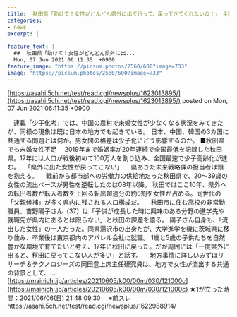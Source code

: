 ```yaml
---
title:  秋田県「助けて！女性がどんどん県外に出て行って、戻ってきてくれないの！」　全国最速で少子高齢化が進行 ★3  
categories:
- news
excerpt: |
  
feature_text: |
  ##  秋田県「助けて！女性がどんどん県外に出...
  Mon, 07 Jun 2021 06:11:35  +0900
feature_image: "https://picsum.photos/2560/600?image=733"
image: "https://picsum.photos/2560/600?image=733"
---
```


[https://asahi.5ch.net/test/read.cgi/newsplus/1623013895/](https://asahi.5ch.net/test/read.cgi/newsplus/1623013895/)
posted on Mon, 07 Jun 2021 06:11:35  +0900

<!--more-->

　連載「少子化考」では、中国の農村で未婚女性が少なくなる状況をみてきたが、同様の現象は既に日本の地方でも起きている。 日本、中国、韓国の3カ国に共通する問題とは何か。男女間の格差は少子化にどう影響するのか。 ■秋田県でも未婚女性不足 　2019年まで婚姻率が20年連続で全国最低を記録した秋田県。17年には人口が戦後初めて100万人を割り込み、全国最速で少子高齢化が進む。 　「県外に出た女性が戻ってこない」 　県あきた未来戦略課の担当者は頭を抱える。 　戦前から都市部への労働力の供給地だった秋田県で、20〜39歳の女性の流出ペースが男性を逆転したのは08年以降。 秋田ではここ10年、県外への転出者数が転入者数を上回る転出超過分の約6割を女性が占める。同世代の「父親候補」が多く県内に残される人口構成だ。 　秋田市に住む高校の非常勤職員、吉野陽子さん（37）は「子供が成長した時に興味のある分野の進学先や就職先が県内にあるとは限らない」と秋田の課題を語る。 陽子さん自身も、「流出した女性」の一人だった。同県湯沢市の出身だが、大学進学を機に茨城県に移り住み、卒業後は東京都内のアパレル会社に就職。 1歳と5歳の子供たちを自然豊かな環境で育てたいと考え、17年に秋田に戻った。だが周囲には「一度県外に出ると、秋田に戻ってこない人が多い」と話す。 　地方事情に詳しいみずほリサーチ＆テクノロジーズの岡田豊上席主任研究員は、地方で女性が流出する共通の背景として、… [https://mainichi.jp/articles/20210605/k00/00m/030/121000c](https://mainichi.jp/articles/20210605/k00/00m/030/121000c) ★1が立った時間：2021/06/06(日) 21:48:09.30　 ※前スレhttps://asahi.5ch.net/test/read.cgi/newsplus/1622988914/
